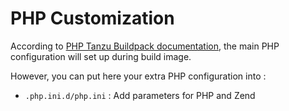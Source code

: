 # PHP Customization
According to [PHP Tanzu Buildpack documentation](https://docs.pivotal.io/tanzu-buildpacks/php/php-buildpack.html), the main PHP configuration will set up during build image.

However, you can put here your extra PHP configuration into :
  * ```.php.ini.d/php.ini``` : Add parameters for PHP and Zend
